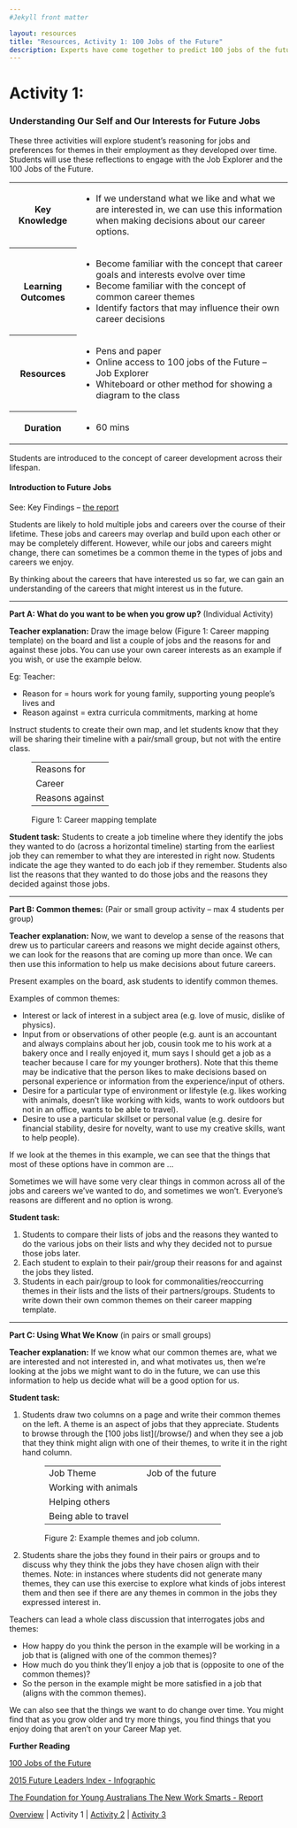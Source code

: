 ```yaml
---
#Jekyll front matter

layout: resources
title: "Resources, Activity 1: 100 Jobs of the Future"
description: Experts have come together to predict 100 jobs of the future.
---
```

# Activity 1:
### Understanding Our Self and Our Interests for Future Jobs
<p class="intro">These three activities will explore student’s reasoning for jobs and preferences for themes in their employment as they developed over time.  Students will use these reflections to engage with the Job Explorer and the 100 Jobs of the Future.</p>

<table class="resource-summary">
<tr><th>Key Knowledge</th> <td><ul><li>If we understand what we like and what we are interested in, we can use this information when making decisions about our career options.</li></ul></td></tr>
<tr><th>Learning Outcomes</th> <td><ul><li>Become familiar with the concept that career goals and interests evolve over time</li>	<li>Become familiar with the concept of common career themes</li> <li>Identify factors that may influence their own career decisions</li></ul></td></tr>
<tr><th>Resources</th> <td><ul><li>Pens and paper</li>	<li>Online access to 100 jobs of the Future – Job Explorer</li>	<li>Whiteboard or other method for showing a diagram to the class</li></ul></td></tr>
<tr><th>Duration</th> <td><ul><li>60 mins</li></ul></td></tr>
</table>

Students are introduced to the concept of career development across their lifespan.

#### Introduction to Future Jobs

See: Key Findings – [the report](/report)

Students are likely to hold multiple jobs and careers over the course of their lifetime. These jobs and careers may overlap and build upon each other or may be completely different. However, while our jobs and careers might change, there can sometimes be a common theme in the types of jobs and careers we enjoy.

By thinking about the careers that have interested us so far, we can gain an understanding of the careers that might interest us in the future.

---

**Part A: What do you want to be when you grow up?** (Individual Activity)

**Teacher explanation:** Draw the image below (Figure 1: Career mapping template) on the board and list a couple of jobs and the reasons for and against these jobs. You can use your own career interests as an example if you wish, or use the example below.

Eg: Teacher:
* Reason for = hours work for young family, supporting young people’s lives and
* Reason against = extra curricula commitments, marking at home

Instruct students to create their own map, and let students know that they will be sharing their timeline with a pair/small group, but not with the entire class.

<figure class="resources">
  <table class="career-mapping">
    <tr><td>Reasons for</td></tr>
    <tr><td class="centered">Career</td></tr>
    <tr><td>Reasons against</td></tr>
  </table>
  <figcaption class="centered">Figure 1: Career mapping template</figcaption>
</figure>

**Student task:** Students to create a job timeline where they identify the jobs they wanted to do (across a horizontal timeline) starting from the earliest job they can remember to what they are interested in right now. Students indicate the age they wanted to do each job if they remember.
Students also list the reasons that they wanted to do those jobs and the reasons they decided against those jobs.

---

**Part B: Common themes:** (Pair or small group activity – max 4 students per group)

**Teacher explanation:** Now, we want to develop a sense of the reasons that drew us to particular careers and reasons we might decide against others, we can look for the reasons that are coming up more than once. We can then use this information to help us make decisions about future careers.

Present examples on the board, ask students to identify common themes.

Examples of common themes:
*	Interest or lack of interest in a subject area (e.g. love of music, dislike of physics).
*	Input from or observations of other people (e.g. aunt is an accountant and always complains about her job, cousin took me to his work at a bakery once and I really enjoyed it, mum says I should get a job as a teacher because I care for my younger brothers).
Note that this theme may be indicative that the person likes to make decisions based on personal experience or information from the experience/input of others.
*	Desire for a particular type of environment or lifestyle (e.g. likes working with animals, doesn’t like working with kids, wants to work outdoors but not in an office, wants to be able to travel).
*	Desire to use a particular skillset or personal value (e.g. desire for financial stability, desire for novelty, want to use my creative skills, want to help people).

If we look at the themes in this example, we can see that the things that most of these options have in common are …

Sometimes we will have some very clear things in common across all of the jobs and careers we’ve wanted to do, and sometimes we won’t. Everyone’s reasons are different and no option is wrong.

**Student task:**
1. Students to compare their lists of jobs and the reasons they wanted to do the various jobs on their lists and why they decided not to pursue those jobs later.
2. Each student to explain to their pair/group their reasons for and against the jobs they listed.
3. Students in each pair/group to look for commonalities/reoccurring themes in their lists and the lists of their partners/groups. Students to write down their own common themes on their career mapping template.

---

**Part C: Using What We Know** (in pairs or small groups)

**Teacher explanation:** If we know what our common themes are, what we are interested and not interested in, and what motivates us, then we’re looking at the jobs we might want to do in the future, we can use this information to help us decide what will be a good option for us.

**Student task:**
<ol>
  <li>Students draw two columns on a page and write their common themes on the left. A theme is an aspect of jobs that they appreciate.  Students to browse through the [100 jobs list](/browse/) and when they see a job that they think might align with one of their themes,  to write it in the right hand column.
    <figure class="resources">
      <table class="lined">
        <tr><td>Job Theme</td>	<td>Job of the future</td></tr>
        <tr><td>Working with animals</td>	<td></td></tr>
        <tr><td>Helping others</td>	<td></td></tr>
        <tr><td>Being able to travel</td>	<td></td></tr>
      </table>
      <figcaption class="centered">Figure 2: Example themes and job column.</figcaption>
    </figure>
  </li>
  <li>Students share the jobs they found in their pairs or groups and to discuss why they think the jobs they have chosen align with their themes. Note: in instances where students did not generate many themes, they can use this exercise to explore what kinds of jobs interest them and then see if there are any themes in common in the jobs they expressed interest in.</li>
</ol>

Teachers can lead a whole class discussion that interrogates jobs and themes:
*	How happy do you think the person in the example will be working in a job that is (aligned with one of the common themes)?
*	How much do you think they’ll enjoy a job that is (opposite to one of the common themes)?
*	So the person in the example might be more satisfied in a job that (aligns with the common themes).

We can also see that the things we want to do change over time. You might find that as you grow older and try more things, you find things that you enjoy doing that aren’t on your Career Map yet.

**Further Reading**

[100 Jobs of the Future](/report/)

[2015 Future Leaders Index - Infographic](http://www.bdo.com.au/getattachment/Insights/Publications/Future-Leaders-Index/Future-Leaders-Index-Part-3/FLI_PAPER-3_Infographics_Final.pdf.aspx)

[The Foundation for Young Australians The New Work Smarts - Report](https://www.fya.org.au/wp-content/uploads/2017/07/FYA_TheNewWorkSmarts_July2017.pdf)

<p class="report-pagination"><a href="/resources/">Overview</a> | <span>Activity 1</span> | <a href="/resources/activity2/">Activity 2</a> | <a href="/resources/activity3/">Activity 3</a> </p>
